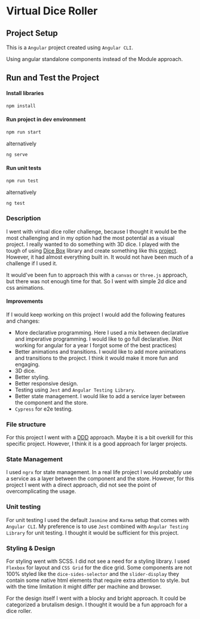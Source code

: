 # Virtual Dice Roller

## Project Setup

This is a `Angular` project created using `Angular CLI`.

Using angular standalone components instead of the Module approach.

## Run and Test the Project

#### Install libraries

```sh
npm install
```

#### Run project in dev environment

```sh
npm run start
```

alternatively

```sh
ng serve
```

#### Run unit tests

```sh
npm run test
```

alternatively

```sh
ng test
```

### Description

I went with virtual dice roller challenge, because I thought it would be the most challenging and in my option had the most potential as a visual project.
I really wanted to do something with 3D dice. I played with the tough of using [Dice Box](https://www.npmjs.com/package/@3d-dice/dice-box) library and create something like this [project](https://codesandbox.io/p/sandbox/lhbs99?file=%2Fsrc%2Findex.js). However, it had almost everything built in. It would not have been much of a challenge if I used it.

It would've been fun to approach this with a `canvas` or `three.js` approach, but there was not enough time for that. So I went with simple 2d dice and css animations.

#### Improvements

If I would keep working on this project I would add the following features and changes:

- More declarative programming. Here I used a mix between declarative and imperative programming. I would like to go full declarative. (Not working for angular for a year I forgot some of the best practices)
- Better animations and transitions. I would like to add more animations and transitions to the project. I think it would make it more fun and engaging.
- 3D dice.
- Better styling.
- Better responsive design.
- Testing using `Jest` and `Angular Testing Library`.
- Better state management. I would like to add a service layer between the component and the store.
- `Cypress` for e2e testing.

### File structure

For this project I went with a [DDD](https://medium.com/steve-cruz/domain-driven-design-ddd-file-structure-ade7fb26553d) approach. Maybe it is a bit overkill for this specific project. However, I think it is a good approach for larger projects.

### State Management

I used `ngrx` for state management. In a real life project I would probably use a service as a layer between the component and the store. However, for this project I went with a direct approach, did not see the point of overcomplicating the usage.

### Unit testing

For unit testing I used the default `Jasmine` and `Karma` setup that comes with `Angular CLI`. My preference is to use `Jest` combined with `Angular Testing Library` for unit testing. I thought it would be sufficient for this project.

### Styling & Design

For styling went with SCSS. I did not see a need for a styling library. I used `Flexbox` for layout and `CSS Grid` for the dice grid. Some components are not 100% styled like the `dice-sides-selector` and the `slider-display` they contain some native html elements that require extra attention to style. but with the time limitation it might differ per machine and browser.

For the design itself I went with a blocky and bright approach. It could be categorized a brutalism design. I thought it would be a fun approach for a dice roller.

